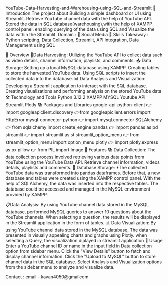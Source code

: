 YouTube-Data-Harvesting-and-Warehousing-using-SQL-and-Streamlit
📘 Introduction
The project about Building a simple dashboard or UI using Streamlit.
Retrieve YouTube channel data with the help of YouTube API.
Stored the data in SQL database(warehousing),with the help of XAMPP control panel.
enabling querying of the data using SQL and Visualize the data within the Streamlit.
Domain : 📱 Social Media
🎨 Skills Takeaway :
Python scripting, Data Collection, Streamlit, API integration, Data Management using SQL

📘 Overview
🌾Data Harvesting:
Utilizing the YouTube API to collect data such as video details, channel information, playlists, and comments.
📥 Data Storage:
Setting up a local MySQL database using XAMPP.
Creating tables to store the harvested YouTube data.
Using SQL scripts to insert the collected data into the database.
📊 Data Analysis and Visualization:
Developing a Streamlit application to interact with the SQL database.
Creating visualizations and performing analysis on the stored YouTube data
🛠 Technology and Tools
Python 3.12.2
XAMPP
MYSQL
Youtube API
Streamlit
Plotly
📚 Packages and Libraries
google-api-python-client
👉 import googleapiclient.discovery
👉from googleapiclient.errors import HttpError
mysql-connector-python
👉 import mysql.connector
SQLAlchemy
👉 from sqlalchemy import create_engine
pandas
👉 import pandas as pd
streamlit
👉 import streamlit as st
streamlit_option_menu
👉 from streamlit_option_menu import option_menu
plotly
👉 import plotly.express as px
pillow
👉 from PIL import Image
📘 Features
📚 Data Collection:
The data collection process involved retrieving various data points from YouTube using the YouTube Data API. Retrieve channel information, videos details, playlists and comments.
💾 Database Storage:
*The collected YouTube data was transformed into pandas dataframes. Before that, a new database and tables were created using the XAMPP control panel. With the help of SQLAlchemy, the data was inserted into the respective tables. The database could be accessed and managed in the MySQL environment provided by XAMPP.

📋Data Analysis:
By using YouTube channel data stored in the MySQL database, performed MySQL queries to answer 10 questions about the YouTube channels. When selecting a question, the results will be displayed in the Streamlit application in the form of tables.
📊 Data Visualization:
By using YouTube channel data stored in the MySQL database, The data was presented in visually appealing charts and graphs using Plotly. when selecting a Query, the visualization diplayed in streamlit application
📘 Usage
Enter a YouTube channel ID or name in the input field in Data collection option from sidebar menu.
Click the "View Details" button to fetch and display channel information.
Click the "Upload to MySQL" button to store channel data in the SQL database.
Select Analysis and Visualization options from the sidebar menu to analyze and visualize data.

Contact :
email - kavan4050@gmailcom
